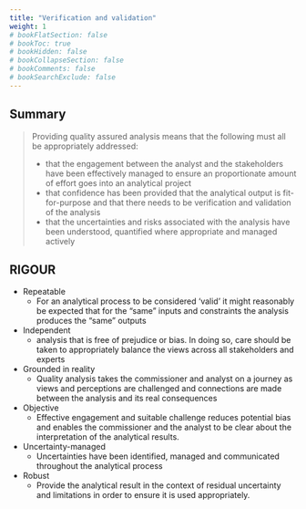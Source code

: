 ```yaml
---
title: "Verification and validation"
weight: 1
# bookFlatSection: false
# bookToc: true
# bookHidden: false
# bookCollapseSection: false
# bookComments: false
# bookSearchExclude: false
---
```


## Summary

> Providing quality assured analysis means that the following must all be appropriately addressed:
> * that the engagement between the analyst and the stakeholders have been
effectively managed to ensure an proportionate amount of effort goes into an
analytical project
> * that confidence has been provided that the analytical output is fit-for-purpose and
that there needs to be verification and validation of the analysis
> * that the uncertainties and risks associated with the analysis have been understood,
quantified where appropriate and managed actively

## RIGOUR

* Repeatable
    * For an analytical process to be considered ‘valid’ it might reasonably be expected
that for the “same” inputs and constraints the analysis produces the “same” outputs
* Independent
    * analysis that is free of prejudice or bias. In doing so, care should
be taken to appropriately balance the views across all stakeholders and experts
* Grounded in reality
    * Quality analysis takes the commissioner and analyst on a journey as
views and perceptions are challenged and connections are made between the analysis and
its real consequences
* Objective
    * Effective engagement and suitable challenge reduces potential bias and enables the
commissioner and the analyst to be clear about the interpretation of the analytical results.
* Uncertainty-managed
    * Uncertainties have been identified, managed and communicated
throughout the analytical process
* Robust
    * Provide the analytical result in the context of residual uncertainty and limitations in
order to ensure it is used appropriately.